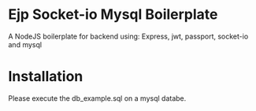 # Ejp Socket-io Mysql Boilerplate

A NodeJS boilerplate for backend using: Express, jwt, passport, socket-io and mysql

# Installation

Please execute the db_example.sql on a mysql databe.
